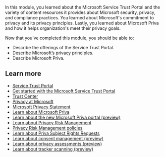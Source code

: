 
In this module, you learned about the Microsoft Service Trust Portal and the variety of content resources it provides about Microsoft security, privacy, and compliance practices. You learned about Microsoft's commitment to privacy and its privacy principles. Lastly, you learned about Microsoft Priva and how it helps organization's meet their privacy goals.

Now that you’ve completed this module, you should be able to:

- Describe the offerings of the Service Trust Portal.
- Describe Microsoft’s privacy principles.
- Describe Microsoft Priva.

## Learn more

- [Service Trust Portal](https://servicetrust.microsoft.com/)
- [Get started with the Microsoft Service Trust Portal](/microsoft-365/compliance/get-started-with-service-trust-portal?view=o365-worldwide)
- [Trust Center](https://www.microsoft.com/trust-center)
- [Privacy at Microsoft](https://privacy.microsoft.com/)
- [Microsoft Privacy Statement](https://privacy.microsoft.com/privacystatement)
- [Learn about Microsoft Priva](/privacy/priva/priva-overview)
- [Learn about the new Microsoft Priva portal (preview)](/privacy/priva/priva-portal)
- [Learn about Privacy Risk Management](/privacy/priva/risk-management)
- [Privacy Risk Management policies](/privacy/priva/risk-management-policies)
- [Learn about Priva Subject Rights Requests](/privacy/priva/subject-rights-requests)
- [Learn about consent management (preview)](/privacy/priva/consent-management)
- [Learn about privacy assessments (preview)](/privacy/priva/privacy-assessments)
- [Learn about tracker scanning (preview)](/privacy/priva/tracker-scanning)
